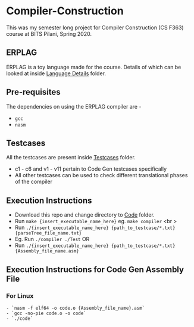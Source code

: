 # Compiler-Construction

This was my semester long project for Compiler Construction (CS F363) course at BITS Pilani, Spring 2020.

## ERPLAG

ERPLAG is a toy language made for the course. Details of which can be looked at inside [Language Details]() folder.

## Pre-requisites

The dependencies on using the ERPLAG compiler are -

- `gcc`
- `nasm`

## Testcases

All the testcases are present inside [Testcases]() folder.

- c1 - c6 and v1 - v11 pertain to Code Gen testcases specifically
- All other testcases can be used to check different translational phases of the compiler

## Execution Instructions

- Download this repo and change directory to [Code]() folder.
- Run `make {insert_executable_name_here}` eg. `make compiler`
<br \>
- Run `./{insert_executable_name_here} {path_to_testcase/*.txt} {parseTree_file_name.txt}`
- Eg. Run `./compiler ./Test`
OR
- Run `./{insert_executable_name_here} {path_to_testcase/*.txt} {Assembly_file_name.asm}`

## Execution Instructions for Code Gen Assembly File

### For Linux

	- `nasm -f elf64 -o code.o {Assembly_file_name}.asm`
	- `gcc -no-pie code.o -o code`
	- `./code`
